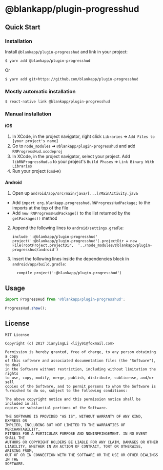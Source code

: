 # @blankapp/plugin-progresshud

## Quick Start

### Installation

Install `@blankapp/plugin-progresshud` and link in your project:

```bash
$ yarn add @blankapp/plugin-progresshud
```

Or

```
$ yarn add git+https://github.com/blankapp/plugin-progresshud
```

### Mostly automatic installation

`$ react-native link @blankapp/plugin-progresshud`

### Manual installation


#### iOS

1. In XCode, in the project navigator, right click `Libraries` ➜ `Add Files to [your project's name]`
2. Go to `node_modules` ➜ `@blankapp/plugin-progresshud` and add `RNProgressHud.xcodeproj`
3. In XCode, in the project navigator, select your project. Add `libRNProgressHud.a` to your project's `Build Phases` ➜ `Link Binary With Libraries`
4. Run your project (`Cmd+R`)

#### Android

1. Open up `android/app/src/main/java/[...]/MainActivity.java`
  - Add `import org.blankapp.progresshud.RNProgressHudPackage;` to the imports at the top of the file
  - Add `new RNProgressHudPackage()` to the list returned by the `getPackages()` method
2. Append the following lines to `android/settings.gradle`:
  	```
  	include ':@blankapp/plugin-progresshud'
  	project(':@blankapp/plugin-progresshud').projectDir = new File(rootProject.projectDir, 	'../node_modules/@blankapp/plugin-progresshud/android')
  	```
3. Insert the following lines inside the dependencies block in `android/app/build.gradle`:
  	```
      compile project(':@blankapp/plugin-progresshud')
  	```

## Usage
```javascript
import ProgressHud from '@blankapp/plugin-progresshud';

ProgressHud.show();
```

## License

```text
MIT License

Copyright (c) 2017 JianyingLi <lijy91@foxmail.com>

Permission is hereby granted, free of charge, to any person obtaining a copy
of this software and associated documentation files (the "Software"), to deal
in the Software without restriction, including without limitation the rights
to use, copy, modify, merge, publish, distribute, sublicense, and/or sell
copies of the Software, and to permit persons to whom the Software is
furnished to do so, subject to the following conditions:

The above copyright notice and this permission notice shall be included in all
copies or substantial portions of the Software.

THE SOFTWARE IS PROVIDED "AS IS", WITHOUT WARRANTY OF ANY KIND, EXPRESS OR
IMPLIED, INCLUDING BUT NOT LIMITED TO THE WARRANTIES OF MERCHANTABILITY,
FITNESS FOR A PARTICULAR PURPOSE AND NONINFRINGEMENT. IN NO EVENT SHALL THE
AUTHORS OR COPYRIGHT HOLDERS BE LIABLE FOR ANY CLAIM, DAMAGES OR OTHER
LIABILITY, WHETHER IN AN ACTION OF CONTRACT, TORT OR OTHERWISE, ARISING FROM,
OUT OF OR IN CONNECTION WITH THE SOFTWARE OR THE USE OR OTHER DEALINGS IN THE
SOFTWARE.
```
  